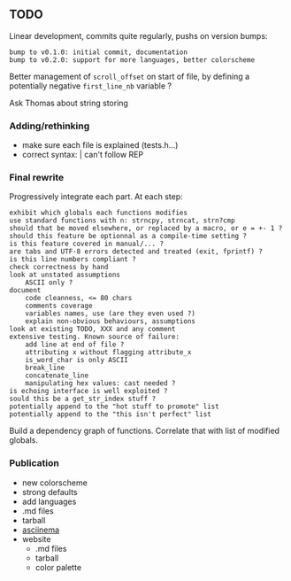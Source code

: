 ## TODO

Linear development, commits quite regularly, pushs on version bumps:

    bump to v0.1.0: initial commit, documentation
    bump to v0.2.0: support for more languages, better colorscheme

Better management of `scroll_offset` on start of file, by defining a potentially
negative `first_line_nb` variable ?

Ask Thomas about string storing


### Adding/rethinking

* make sure each file is explained (tests.h...)
* correct syntax: | can't follow REP


### Final rewrite

Progressively integrate each part. At each step:

    exhibit which globals each functions modifies
    use standard functions with n: strncpy, strncat, strn?cmp
    should that be moved elsewhere, or replaced by a macro, or e = +- 1 ?
    should this feature be optionnal as a compile-time setting ?
    is this feature covered in manual/... ?
    are tabs and UTF-8 errors detected and treated (exit, fprintf) ?
    is this line numbers compliant ?
    check correctness by hand
    look at unstated assumptions
        ASCII only ?
    document
        code cleanness, <= 80 chars
        comments coverage
        variables names, use (are they even used ?)
        explain non-obvious behaviours, assumptions
    look at existing TODO, XXX and any comment
    extensive testing. Known source of failure:
        add line at end of file ?
        attributing x without flagging attribute_x
        is_word_char is only ASCII
        break_line
        concatenate_line
        manipulating hex values: cast needed ?
    is echoing interface is well exploited ?
    sould this be a get_str_index stuff ?
    potentially append to the "hot stuff to promote" list
    potentially append to the "this isn't perfect" list

Build a dependency graph of functions. Correlate that with list of modified
globals.


### Publication

* new colorscheme
* strong defaults
* add languages
* .md files
* tarball
* [asciinema](https://asciinema.org)
* website
    * .md files
    * tarball
    * color palette
